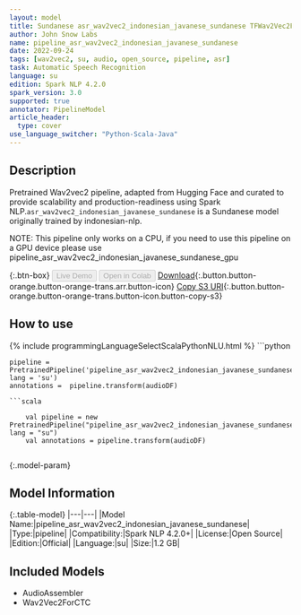 ```yaml
---
layout: model
title: Sundanese asr_wav2vec2_indonesian_javanese_sundanese TFWav2Vec2ForCTC from indonesian-nlp
author: John Snow Labs
name: pipeline_asr_wav2vec2_indonesian_javanese_sundanese
date: 2022-09-24
tags: [wav2vec2, su, audio, open_source, pipeline, asr]
task: Automatic Speech Recognition
language: su
edition: Spark NLP 4.2.0
spark_version: 3.0
supported: true
annotator: PipelineModel
article_header:
  type: cover
use_language_switcher: "Python-Scala-Java"
---
```


## Description

Pretrained Wav2vec2  pipeline, adapted from Hugging Face and curated to provide scalability and production-readiness using Spark NLP.`asr_wav2vec2_indonesian_javanese_sundanese` is a Sundanese model originally trained by indonesian-nlp.

NOTE: This pipeline only works on a CPU, if you need to use this pipeline on a GPU device please use pipeline_asr_wav2vec2_indonesian_javanese_sundanese_gpu

{:.btn-box}
<button class="button button-orange" disabled>Live Demo</button>
<button class="button button-orange" disabled>Open in Colab</button>
[Download](https://s3.amazonaws.com/auxdata.johnsnowlabs.com/public/models/pipeline_asr_wav2vec2_indonesian_javanese_sundanese_su_4.2.0_3.0_1664038727353.zip){:.button.button-orange.button-orange-trans.arr.button-icon}
[Copy S3 URI](s3://auxdata.johnsnowlabs.com/public/models/pipeline_asr_wav2vec2_indonesian_javanese_sundanese_su_4.2.0_3.0_1664038727353.zip){:.button.button-orange.button-orange-trans.button-icon.button-copy-s3}

## How to use



<div class="tabs-box" markdown="1">
{% include programmingLanguageSelectScalaPythonNLU.html %}
```python

    pipeline = PretrainedPipeline('pipeline_asr_wav2vec2_indonesian_javanese_sundanese', lang = 'su')
    annotations =  pipeline.transform(audioDF)
    
```
```scala

    val pipeline = new PretrainedPipeline("pipeline_asr_wav2vec2_indonesian_javanese_sundanese", lang = "su")
    val annotations = pipeline.transform(audioDF)
    
```
</div>

{:.model-param}
## Model Information

{:.table-model}
|---|---|
|Model Name:|pipeline_asr_wav2vec2_indonesian_javanese_sundanese|
|Type:|pipeline|
|Compatibility:|Spark NLP 4.2.0+|
|License:|Open Source|
|Edition:|Official|
|Language:|su|
|Size:|1.2 GB|

## Included Models

- AudioAssembler
- Wav2Vec2ForCTC